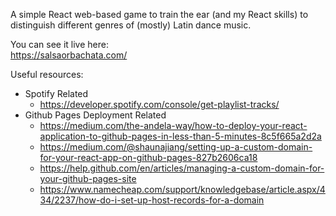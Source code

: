 A simple React web-based game to train the ear (and my React skills) to distinguish different genres of (mostly) Latin dance music.

You can see it live here:\
https://salsaorbachata.com/


Useful resources:
* Spotify Related
  * https://developer.spotify.com/console/get-playlist-tracks/
* Github Pages Deployment Related
  * https://medium.com/the-andela-way/how-to-deploy-your-react-application-to-github-pages-in-less-than-5-minutes-8c5f665a2d2a
  * https://medium.com/@shaunajiang/setting-up-a-custom-domain-for-your-react-app-on-github-pages-827b2606ca18
  * https://help.github.com/en/articles/managing-a-custom-domain-for-your-github-pages-site
  * https://www.namecheap.com/support/knowledgebase/article.aspx/434/2237/how-do-i-set-up-host-records-for-a-domain

